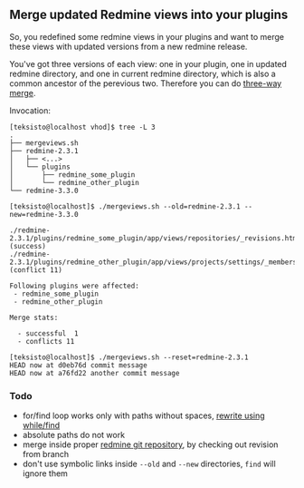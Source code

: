 ## Merge updated Redmine views into your plugins

So, you redefined some redmine views in your plugins and want to merge these views
with updated versions from a new redmine release.

You've got three versions of each view: one in your plugin, one in updated redmine directory, 
and one in current redmine directory, which is also a common ancestor of the perevious two. Therefore you can do [three-way merge](https://stackoverflow.com/questions/9122948/run-git-merge-algorithm-on-two-individual-files).

Invocation:

```
[teksisto@localhost vhod]$ tree -L 3
.
├── mergeviews.sh
├── redmine-2.3.1
│   ├── <...>
│   └── plugins
│       ├── redmine_some_plugin
│       └── redmine_other_plugin
└── redmine-3.3.0

[teksisto@localhost]$ ./mergeviews.sh --old=redmine-2.3.1 --new=redmine-3.3.0                                   

./redmine-2.3.1/plugins/redmine_some_plugin/app/views/repositories/_revisions.html.erb:1: (success)
./redmine-2.3.1/plugins/redmine_other_plugin/app/views/projects/settings/_members.html.erb:1: (conflict 11)

Following plugins were affected:
 - redmine_some_plugin
 - redmine_other_plugin

Merge stats:

  - successful  1
  - conflicts 11
  
[teksisto@localhost]$ ./mergeviews.sh --reset=redmine-2.3.1
HEAD now at d0eb76d commit message
HEAD now at a76fd22 another commit message
```
### Todo

* for/find loop works only with paths without spaces, [rewrite using while/find](https://stackoverflow.com/questions/8677546/bash-for-in-looping-on-null-delimited-string-variable/8677566#8677566)
* absolute paths do not work
* merge inside proper [redmine git repository](https://github.com/redmine/redmine),
  by checking out revision from branch
* don't use symbolic links inside `--old` and `--new` directories, `find` will ignore them
  
